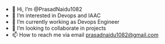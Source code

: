 - 👋 Hi, I’m @PrasadNaidu1082
- 👀 I’m interested in Devops and IAAC
- 🌱 I’m currently working as Devops Engineer
- 💞️ I’m looking to collaborate in projects
- 📫 How to reach me via email prasadnaidu1082@gmail.com

<!---
PrasadNaidu1082/PrasadNaidu1082 is a ✨ special ✨ repository because its `README.md` (this file) appears on your GitHub profile.
You can click the Preview link to take a look at your changes.
--->
